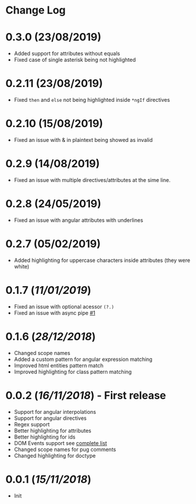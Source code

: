 # Change Log

# 0.3.0 (23/08/2019)

- Added support for attributes without equals
- Fixed case of single asterisk being not highlighted

# 0.2.11 (23/08/2019)

- Fixed `then` and `else` not being highlighted inside `*ngIf` directives

# 0.2.10 (15/08/2019)

- Fixed an issue with & in plaintext being showed as invalid

# 0.2.9 (14/08/2019)

- Fixed an issue with multiple directives/attributes at the sime line.

# 0.2.8 (24/05/2019)

- Fixed an issue with angular attributes with underlines

# 0.2.7 (05/02/2019)

- Added highlighting for uppercase characters inside attributes (they were white)

# 0.1.7 (_11/01/2019_)

- Fixed an issue with optional acessor `(?.)`
- Fixed an issue with async pipe [#1](https://github.com/ghaschel/vscode-angular-pug/issues/1)

# 0.1.6 (_28/12/2018_)

- Changed scope names
- Added a custom pattern for angular expression matching
- Improved html entities pattern match
- Improved highlighting for class pattern matching

# 0.0.2 (_16/11/2018_) - First release

- Support for angular interpolations
- Support for angular directives
- Regex support
- Better highlighting for attributes
- Better highlighting for ids
- DOM Events support see [complete list](DOM-EVENTS.md)
- Changed scope names for pug comments
- Changed highlighting for doctype

# 0.0.1 (_15/11/2018_)

- Init
